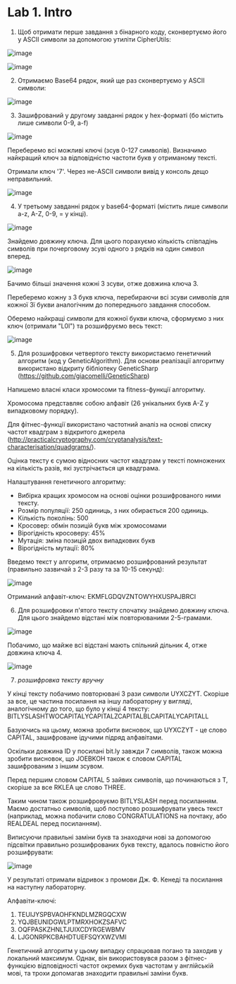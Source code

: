 # Lab 1. Intro
1. Щоб отримати перше завдання з бінарного коду, сконвертуємо його у ASCII символи за допомогою утиліти CipherUtils:

![image](https://user-images.githubusercontent.com/20458905/140978184-bad3f9dd-ee59-4ed6-b80e-894fe3f0a8af.png)

![image](https://user-images.githubusercontent.com/20458905/140978259-c2c1bcd9-0138-493a-b2cd-0b995557f918.png)

2. Отримаємо Base64 рядок, який ще раз сконвертуємо у ASCII символи:

![image](https://user-images.githubusercontent.com/20458905/140978430-045c59d2-0760-4102-af51-4affdf72515d.png)

3. Зашифрований у другому завданні рядок у hex-форматі (бо містить лише символи 0-9, a-f)

![image](https://user-images.githubusercontent.com/20458905/140978753-dad19519-30d5-40a8-8e31-c6820c608096.png)

Переберемо всі можливі ключі (зсув 0-127 символів). Визначимо найкращий ключ за відповідністю частоти букв у отриманому тексті.

Отримали ключ '7'. Через не-ASCII символи вивід у консоль дещо неправильний.

![image](https://user-images.githubusercontent.com/20458905/140979143-13ad6ebc-e758-47b2-95fb-d0a212a100c5.png)

4. У третьому завданні рядок у base64-форматі (містить лише символи a-z, A-Z, 0-9, = у кінці).

![image](https://user-images.githubusercontent.com/20458905/140979717-45374b65-25fe-482c-baca-06edd82260cb.png)

Знайдемо довжину ключа. Для цього порахуємо кількість співпадінь символів при почерговому зсуві одного з рядків на один символ вперед.

![image](https://user-images.githubusercontent.com/20458905/140980008-7a601968-496a-4adc-ac47-cb9813e47a28.png)

Бачимо більші значення кожні 3 зсуви, отже довжина ключа 3.

Переберемо кожну з 3 букв ключа, перебираючи всі зсуви символів для кожної 3ї букви аналогічним до попереднього завдання способом.

Оберемо найкращі символи для кожної букви ключа, сформуємо з них ключ (отримали "L0l") та розшифруємо весь текст:

![image](https://user-images.githubusercontent.com/20458905/140980479-6bf28210-f7a1-4233-b64c-feadbcf75fe3.png)

5. Для розшифровки четвертого тексту використаємо генетичний алгоритм (код у GeneticAlgorithm). Для основи реалізації алгоритму використано відкриту бібліотеку GeneticSharp (https://github.com/giacomelli/GeneticSharp)

Напишемо власні класи хромосоми та fitness-функції алгоритму.

Хромосома представляє собою алфавіт (26 унікальних букв A-Z у випадковому порядку).

Для фітнес-функції використано частотний аналіз на основі списку частот квадграм з відкритого джерела (http://practicalcryptography.com/cryptanalysis/text-characterisation/quadgrams/). 

Оцінка тексту є сумою відносних частот квадграм у тексті помножених на кількість разів, які зустрічається ця квадграма.

Налаштування генетичного алгоритму:
* Вибірка кращих хромосом на основі оцінки розшифрованого ними тексту.
* Розмір популяції: 250 одиниць, з них обирається 200 одиниць.
* Кількість поколінь: 500
* Кросовер: обмін позицій букв між хромосомами
* Вірогідність кросоверу: 45%
* Мутація: зміна позицій двох випадкових букв
* Вірогідність мутації: 80%

Введемо текст у алгоритм, отримаємо розшифрований результат (правильно зазвичай з 2-3 разу та за 10-15 секунд):

![image](https://user-images.githubusercontent.com/20458905/140982868-1c293601-06ec-452a-89e5-cd983094c97e.png)

Отриманий алфавіт-ключ: EKMFLGDQVZNTOWYHXUSPAJBRCI

6. Для розшифровки п'ятого тексту спочатку знайдемо довжину ключа. Для цього знайдемо відстані між повторюваними 2-5-грамами.

![image](https://user-images.githubusercontent.com/20458905/140983625-219bf53f-a1e7-4131-9ef4-ccce316ed572.png)

Побачимо, що майже всі відстані мають спільний дільник 4, отже довжина ключа 4.

![image](https://user-images.githubusercontent.com/20458905/140983806-70483f64-3860-4382-b435-a1cdfa83f158.png)

7. *розшифровка тексту вручну*

У кінці тексту побачимо повторювані 3 рази символи UYXCZYT. Скоріше за все, це частина посилання на іншу лабораторну у вигляді, аналогічному до того, що було у кінці 4 тексту: 
BITLYSLASHTWOCAPITALYCAPITALZCAPITALBLCAPITALYCAPITALL

Базуючись на цьому, можна зробити висновок, що UYXCZYT - це слово CAPITAL, зашифроване ідучими підряд алфавітами.

Оскільки довжина ID у посилані bit.ly завжди 7 символів, також можна зробити висновок, що JOEBKOH також є словом CAPITAL зашифрованим з іншим зсувом.

Перед першим словом CAPITAL 5 зайвих символів, що починаються з T, скоріше за все RKLEA це слово THREE.

Таким чином також розшифровуємо BITLYSLASH перед посиланням. Маємо достатньо символів, щоб поступово розшифрувати увесь текст (наприклад, можна побачити слово CONGRATULATIONS на почтаку, або REALDEAL перед посиланням).

Виписуючи правильні заміни букв та знаходячи нові за допомогою підсвітки правильно розшифрованих букв тексту, вдалось повністю його розшифрувати:

![image](https://user-images.githubusercontent.com/20458905/140985369-84b7b551-f3ff-43c1-ab6b-242ab55b6f85.png)

У результаті отримали відривок з промови Дж. Ф. Кенеді та посилання на наступну лабораторну.

Алфавіти-ключі:

1. TEUIJYSPBVAOHFKNDLMZRGQCXW
2. YQJBEUNIDGWLPTMRXHOKZSAFVC
3. OQFPASKZHNLTJUIXCDYRGEWBMV
4. LJGONRPKCBAHDTUEFSQYXWZVMI

Генетичний алгоритм у цьому випадку спрацював погано та заходив у локальний максимум. Однак, він використовувся разом з фітнес-функцією відповідності частот окремих букв частотам у англійській мові, та трохи допомагав знаходити правильні заміни букв.
